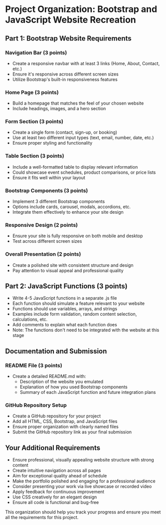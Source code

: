 # Project Organization: Bootstrap and JavaScript Website Recreation

## Part 1: Bootstrap Website Requirements

### Navigation Bar (3 points)
- Create a responsive navbar with at least 3 links (Home, About, Contact, etc.)
- Ensure it's responsive across different screen sizes
- Utilize Bootstrap's built-in responsiveness features

### Home Page (3 points)
- Build a homepage that matches the feel of your chosen website
- Include headings, images, and a hero section

### Form Section (3 points)
- Create a single form (contact, sign-up, or booking)
- Use at least two different input types (text, email, number, date, etc.)
- Ensure proper styling and functionality

### Table Section (3 points)
- Include a well-formatted table to display relevant information
- Could showcase event schedules, product comparisons, or price lists
- Ensure it fits well within your layout

### Bootstrap Components (3 points)
- Implement 3 different Bootstrap components
- Options include cards, carousel, modals, accordions, etc.
- Integrate them effectively to enhance your site design

### Responsive Design (2 points)
- Ensure your site is fully responsive on both mobile and desktop
- Test across different screen sizes

### Overall Presentation (2 points)
- Create a polished site with consistent structure and design
- Pay attention to visual appeal and professional quality

## Part 2: JavaScript Functions (3 points)

- Write 4-5 JavaScript functions in a separate .js file
- Each function should simulate a feature relevant to your website
- Functions should use variables, arrays, and strings
- Examples include form validation, random content selection, calculations, etc.
- Add comments to explain what each function does
- Note: The functions don't need to be integrated with the website at this stage

## Documentation and Submission

### README File (3 points)
- Create a detailed README.md with:
  - Description of the website you emulated
  - Explanation of how you used Bootstrap components
  - Summary of each JavaScript function and future integration plans

### GitHub Repository Setup
- Create a GitHub repository for your project
- Add all HTML, CSS, Bootstrap, and JavaScript files
- Ensure proper organization with clearly named files
- Submit the GitHub repository link as your final submission

## Your Additional Requirements

- Ensure professional, visually appealing website structure with strong content
- Create intuitive navigation across all pages
- Aim for exceptional quality ahead of schedule
- Make the portfolio polished and engaging for a professional audience
- Consider presenting your work via live showcase or recorded video
- Apply feedback for continuous improvement
- Use CSS creatively for an elegant design
- Ensure all code is functional and bug-free

This organization should help you track your progress and ensure you meet all the requirements for this project.